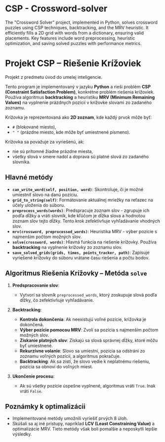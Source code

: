 # CSP - Crossword-solver
The "Crossword Solver" project, implemented in Python, solves crossword puzzles using CSP techniques, backtracking, and the MRV heuristic. It efficiently fills a 2D grid with words from a dictionary, ensuring valid placements. Key features include word preprocessing, heuristic optimization, and saving solved puzzles with performance metrics.

# Projekt CSP – Riešenie Krížoviek
Projekt z predmetu úvod do umelej inteligencie.

Tento program je implementovaný v jazyku **Python** a rieši problém **CSP (Constraint Satisfaction Problem)**, konkrétne problém riešenia krížoviek. Používa algoritmus **backtracking** a heuristiku **MRV (Minimum Remaining Values)** na vyplnenie prázdnych pozícií v krížovke slovami zo zadaného zoznamu. 

Krížovka je reprezentovaná ako **2D zoznam**, kde každý prvok môže byť:
- `#` (blokované miesto),
- `" "` (prázdne miesto, kde môže byť umiestnené písmeno).

Krížovka sa považuje za vyriešenú, ak:
- nie sú prítomné žiadne prázdne miesta,
- všetky slová v smere nadol a doprava sú platné slová zo zadaného slovníka.

## Hlavné metódy
- **`can_write_word(self, position, word)`**: Skontroluje, či je možné umiestniť slovo na danú pozíciu.
- **`grid_to_string(self)`**: Formátovanie aktuálnej mriežky na reťazec na účely uloženia do súboru.
- **`preprocess_words(words)`**: Predspracuje zoznam slov - zgrupuje ich podľa dĺžky a vráti slovník, kde kľúčom je dĺžka slova a hodnotou zoznam slov tejto dĺžky. Tento krok zefektívňuje vyhľadávanie vhodných slov.
- **`mrv(crossword, preprocessed_words)`**: Heuristika MRV - výber pozície s najmenším počtom možných slov.
- **`solve(crossword, words)`**: Hlavná funkcia na riešenie krížovky. Používa **backtracking** na vyplnenie krížovky zo zoznamu slov.
- **`save_solved_grids(grids, times, points_tracker, path)`**: Zapisuje vyriešené krížovky do súboru vrátane času riešenia a počtu bodov.

## Algoritmus Riešenia Krížovky – Metóda `solve`
1. **Predspracovanie slov**:
   - Vytvorí sa slovník `preprocessed_words`, ktorý zoskupuje slová podľa dĺžky, čo zefektívňuje vyhľadávanie.
   
2. **Backtracking**:
   - **Kontrola dokončenia**: Ak neexistujú voľné pozície, krížovka je dokončená.
   - **Výber pozície pomocou MRV**: Zvolí sa pozícia s najmenším počtom možných slov.
   - **Získanie platných slov**: Získajú sa slová správnej dĺžky, ktoré môžu byť umiestnené.
   - **Rekurzívne volanie**: Slovo sa umiestni, pozícia sa odstráni zo zoznamu voľných pozícií, a algoritmus pokračuje.
   - **Backtracking**: Ak sa zistí, že slovo vedie k neplatnému riešeniu, pozícia sa obnoví do voľných miest.

3. **Ukončenie procesu**:
   - Ak sú všetky pozície úspešne vyplnené, algoritmus vráti `True`. Inak vráti `False`.

## Poznámky k optimalizácii
- Implementované metódy umožnili vyriešiť prvých 8 úloh.
- Skúšali sa aj iné prístupy, napríklad **LCV (Least Constraining Value)** a optimalizácie MRV. Tieto metódy však boli pomalšie a neposkytli lepšie výsledky.
